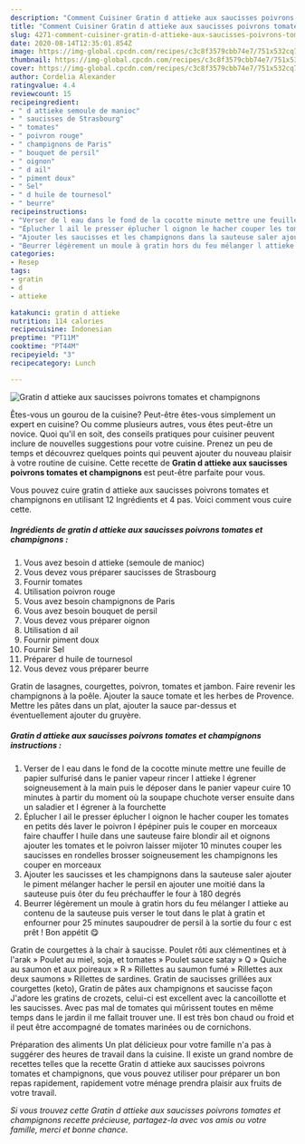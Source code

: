 ```yaml
---
description: "Comment Cuisiner Gratin d attieke aux saucisses poivrons tomates et champignons"
title: "Comment Cuisiner Gratin d attieke aux saucisses poivrons tomates et champignons"
slug: 4271-comment-cuisiner-gratin-d-attieke-aux-saucisses-poivrons-tomates-et-champignons
date: 2020-08-14T12:35:01.854Z
image: https://img-global.cpcdn.com/recipes/c3c8f3579cbb74e7/751x532cq70/gratin-d-attieke-aux-saucisses-poivrons-tomates-et-champignons-photo-principale-de-la-recette.jpg
thumbnail: https://img-global.cpcdn.com/recipes/c3c8f3579cbb74e7/751x532cq70/gratin-d-attieke-aux-saucisses-poivrons-tomates-et-champignons-photo-principale-de-la-recette.jpg
cover: https://img-global.cpcdn.com/recipes/c3c8f3579cbb74e7/751x532cq70/gratin-d-attieke-aux-saucisses-poivrons-tomates-et-champignons-photo-principale-de-la-recette.jpg
author: Cordelia Alexander
ratingvalue: 4.4
reviewcount: 15
recipeingredient:
- " d attieke semoule de manioc"
- " saucisses de Strasbourg"
- " tomates"
- " poivron rouge"
- " champignons de Paris"
- " bouquet de persil"
- " oignon"
- " d ail"
- " piment doux"
- " Sel"
- " d huile de tournesol"
- " beurre"
recipeinstructions:
- "Verser de l eau dans le fond de la cocotte minute mettre une feuille de papier sulfurisé dans le panier vapeur rincer l attieke l égrener soigneusement à la main puis le déposer dans le panier vapeur cuire 10 minutes à partir du moment où la soupape chuchote verser ensuite dans un saladier et l égrener à la fourchette"
- "Éplucher l ail le presser éplucher l oignon le hacher couper les tomates en petits dés laver le poivron l épépiner puis le couper en morceaux faire chauffer l huile dans une sauteuse faire blondir ail et oignons ajouter les tomates et le poivron laisser mijoter 10 minutes couper les saucisses en rondelles brosser soigneusement les champignons les couper en morceaux"
- "Ajouter les saucisses et les champignons dans la sauteuse saler ajouter le piment mélanger hacher le persil en ajouter une moitié dans la sauteuse puis ôter du feu préchauffer le four à 180 degrés"
- "Beurrer légèrement un moule à gratin hors du feu mélanger l attieke au contenu de la sauteuse puis verser le tout dans le plat à gratin et enfourner pour 25 minutes saupoudrer de persil à la sortie du four c est prêt ! Bon appétit 😋"
categories:
- Resep
tags:
- gratin
- d
- attieke

katakunci: gratin d attieke 
nutrition: 114 calories
recipecuisine: Indonesian
preptime: "PT11M"
cooktime: "PT44M"
recipeyield: "3"
recipecategory: Lunch

---
```



![Gratin d attieke aux saucisses poivrons tomates et champignons](https://img-global.cpcdn.com/recipes/c3c8f3579cbb74e7/751x532cq70/gratin-d-attieke-aux-saucisses-poivrons-tomates-et-champignons-photo-principale-de-la-recette.jpg)

Êtes-vous un gourou de la cuisine? Peut-être êtes-vous simplement un expert en cuisine? Ou comme plusieurs autres, vous êtes peut-être un novice. Quoi qu'il en soit, des conseils pratiques pour cuisiner peuvent inclure de nouvelles suggestions pour votre cuisine. Prenez un peu de temps et découvrez quelques points qui peuvent ajouter du nouveau plaisir à votre routine de cuisine. Cette recette de <strong> Gratin d attieke aux saucisses poivrons tomates et champignons </strong> est peut-être parfaite pour vous.

<!--inarticleads1-->

Vous pouvez cuire gratin d attieke aux saucisses poivrons tomates et champignons en utilisant 12 Ingrédients et 4 pas. Voici comment vous cuire cette.

##### Ingrédients de gratin d attieke aux saucisses poivrons tomates et champignons :

1. Vous avez besoin  d attieke (semoule de manioc)
1. Vous devez vous préparer  saucisses de Strasbourg
1. Fournir  tomates
1. Utilisation  poivron rouge
1. Vous avez besoin  champignons de Paris
1. Vous avez besoin  bouquet de persil
1. Vous devez vous préparer  oignon
1. Utilisation  d ail
1. Fournir  piment doux
1. Fournir  Sel
1. Préparer  d huile de tournesol
1. Vous devez vous préparer  beurre


Gratin de lasagnes, courgettes, poivron, tomates et jambon. Faire revenir les champignons à la poêle. Ajouter la sauce tomate et les herbes de Provence. Mettre les pâtes dans un plat, ajouter la sauce par-dessus et éventuellement ajouter du gruyère. 

<!--inarticleads2-->

##### Gratin d attieke aux saucisses poivrons tomates et champignons instructions :

1. Verser de l eau dans le fond de la cocotte minute mettre une feuille de papier sulfurisé dans le panier vapeur rincer l attieke l égrener soigneusement à la main puis le déposer dans le panier vapeur cuire 10 minutes à partir du moment où la soupape chuchote verser ensuite dans un saladier et l égrener à la fourchette
1. Éplucher l ail le presser éplucher l oignon le hacher couper les tomates en petits dés laver le poivron l épépiner puis le couper en morceaux faire chauffer l huile dans une sauteuse faire blondir ail et oignons ajouter les tomates et le poivron laisser mijoter 10 minutes couper les saucisses en rondelles brosser soigneusement les champignons les couper en morceaux
1. Ajouter les saucisses et les champignons dans la sauteuse saler ajouter le piment mélanger hacher le persil en ajouter une moitié dans la sauteuse puis ôter du feu préchauffer le four à 180 degrés
1. Beurrer légèrement un moule à gratin hors du feu mélanger l attieke au contenu de la sauteuse puis verser le tout dans le plat à gratin et enfourner pour 25 minutes saupoudrer de persil à la sortie du four c est prêt ! Bon appétit 😋


Gratin de courgettes à la chair à saucisse. Poulet rôti aux clémentines et à l&#39;arak » Poulet au miel, soja, et tomates » Poulet sauce satay » Q » Quiche au saumon et aux poireaux » R » Rillettes au saumon fumé » Rillettes aux deux saumons » Rillettes de sardines. Gratin de saucisses grillées aux courgettes (keto), Gratin de pâtes aux champignons et saucisse façon J&#39;adore les gratins de crozets, celui-ci est excellent avec la cancoillotte et les saucisses. Avec pas mal de tomates qui mûrissent toutes en même temps dans le jardin il me fallait trouver une. Il est très bon chaud ou froid et il peut être accompagné de tomates marinées ou de cornichons. 

<!--inarticleads1-->

<p>
Préparation des aliments Un plat délicieux pour votre famille n'a pas à suggérer des heures de travail dans la cuisine. Il existe un grand nombre de recettes telles que la recette Gratin d attieke aux saucisses poivrons tomates et champignons, que vous pouvez utiliser pour préparer un bon repas rapidement, rapidement votre ménage prendra plaisir aux fruits de votre travail.
</p>

<p>
<i>Si vous trouvez cette Gratin d attieke aux saucisses poivrons tomates et champignons recette précieuse, partagez-la avec vos amis ou votre famille, merci et bonne chance.</i>
</p>
